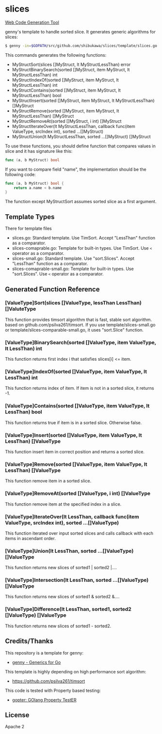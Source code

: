 # slices

[Web Code Generation Tool](https://shibukawa.github.io/slices/)

genny's template to handle sorted slice.
It generates generic algorithms for slices:

```sh
$ genny -in=$GOPATH/src/github.com/shibukawa/slices/template/slices.go -out=mystructslices.go gen "ValueType=MyStruct"
```

This commands generates the following functions:

* MyStructSort(slices []MyStruct, lt MyStructLessThan) error
* MyStructBinarySearch(sorted []MyStruct, item MyStruct, lt MyStructLessThan) int
* MyStructIndexOf(sorted []MyStruct, item MyStruct, lt MyStructLessThan) int
* MyStructContains(sorted []MyStruct, item MyStruct, lt MyStructLessThan) bool
* MyStructInsert(sorted []MyStruct, item MyStruct, lt MyStructLessThan) []MyStruct
* MyStructRemove(sorted []MyStruct, item MyStruct, lt MyStructLessThan) []MyStruct
* MyStructRemoveAt(sorted []MyStruct, i int) []MyStruct
* MyStructIterateOver(lt MyStructLessThan, callback func(item ValueType, srcIndex int), sorted ...[]MyStruct)
* MyStructUnion(lt MyStructLessThan, sorted ...[]MyStruct) []MyStruct

To use these functions, you should define function that compares values in slice and it has signature like this:

```go
func (a, b MyStruct) bool
```

If you want to compare field "name", the implementation should be the following code:

```go
func (a, b MyStruct) bool {
	return a.name < b.name
}
```

The function except MyStructSort assumes sorted slice as a first argument.

## Template Types

There for template files

* slices.go: Standard template. Use TimSort. Accept "LessThan" function as a comparator.
* slices-comaprable.go: Template for built-in types. Use TimSort. Use ``<`` operator as a comparator.
* slices-small.go: Standard template. Use "sort.Slices". Accept "LessThan" function as a comparator.
* slices-comaprable-small.go: Template for built-in types. Use "sort.Slices". Use ``<`` operator as a comparator.

## Generated Function Reference

### [ValueType]Sort(slices []ValueType, lessThan LessThan) []ValuteType

This function provides timsort algorithm that is fast, stable sort algorithm. based on github.com/psilva261/timsort.
If you use template/slices-small.go or template/slices-comparable-small.go, it uses "sort.Slice" function.

### [ValueType]BinarySearch(sorted []ValueType, item ValueType, lt LessThan) int

This function returns first index i that satisfies slices[i] <= item.

### [ValueType]IndexOf(sorted []ValueType, item ValueType, lt LessThan) int

This function returns index of item. If item is not in a sorted slice, it returns -1.

### [ValueType]Contains(sorted []ValueType, item ValueType, lt LessThan) bool

This function returns true if item is in a sorted slice. Otherwise false.

### [ValueType]Insert(sorted []ValueType, item ValueType, lt LessThan) []ValueType

This function insert item in correct position and returns a sorted slice.

### [ValueType]Remove(sorted []ValueType, item ValueType, lt LessThan) []ValueType

This function remove item in a sorted slice.

### [ValueType]RemoveAt(sorted []ValueType, i int) []ValueType

This function remove item at the specified index in a slice.

### [ValueType]IterateOver(lt LessThan, callback func(item ValueType, srcIndex int), sorted ...[]ValueType)

This function iterated over input sorted slices and calls callback with each items in ascendant order.

### [ValueType]Union(lt LessThan, sorted ...[]ValueType) []ValueType

This function returns new slices of sorted1 | sorted2 |....

### [ValueType]Intersection(lt LessThan, sorted ...[]ValueType) []ValueType

This function returns new slices of sorted1 & sorted2 &....

### [ValueType]Difference(lt LessThan, sorted1, sorted2 []ValueType) []ValueType

This function returns new slices of sorted1 - sorted2.

## Credits/Thanks

This repository is a template for genny:

* [genny - Generics for Go](https://github.com/cheekybits/genny)

This template is highly depending on high performance sort algorithm:

* https://github.com/psilva261/timsort

This code is tested with Property based testing:

* [gopter: GOlang Property TestER](https://github.com/leanovate/gopter)

## License

Apache 2
